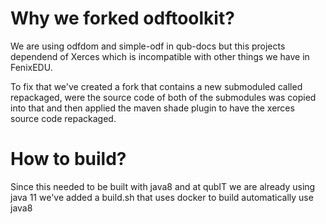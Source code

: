 # Why we forked odftoolkit?

We are using odfdom and simple-odf in qub-docs but this projects dependend of Xerces which
is incompatible with other things we have in FenixEDU. 

To fix that we've created a fork that contains a new submoduled called repackaged, were the
source code of both of the submodules was copied into that and then applied the maven shade
plugin to have the xerces source code repackaged.

# How to build?

Since this needed to be built with java8 and at qubIT we are already using java 11 we've 
added a build.sh that uses docker to build automatically use java8
